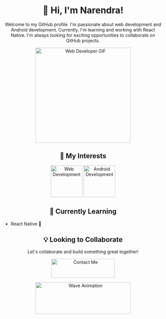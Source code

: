 <h1 align="center">👋 Hi, I'm Narendra!</h1>
<p align="center">Welcome to my GitHub profile. I'm passionate about web development and Android development. Currently, I'm learning and working with React Native. I'm always looking for exciting opportunities to collaborate on GitHub projects.</p>

<p align="center">
  <img src="https://media.giphy.com/media/your-gif-url.gif" alt="Web Developer GIF" width="300" height="300">
</p>

<h2 align="center">🚀 My Interests</h2>
<p align="center">
  <img src="https://your-web-development-icon.png" alt="Web Development" width="100" height="100">
  <img src="https://your-android-development-icon.png" alt="Android Development" width="100" height="100">
</p>

<h2 align="center">🌱 Currently Learning</h2>
<p align="center">
  <ul class="current-learning">
    <li>React Native 📱</li>
  </ul>
</p>

<h2 align="center">💡 Looking to Collaborate</h2>
<p align="center">
  Let's collaborate and build something great together!
</p>

<p align="center">
  <a href="mailto:Narendrac024@gmail.com">
    <img src="https://your-button-image.png" alt="Contact Me" width="200" height="60">
  </a>
</p>

<p align="center">
  <img src="https://your-wave-animation.gif" alt="Wave Animation" width="300" height="100">
</p>

<style>
.current-learning ul li {
  opacity: 0;
  transition: opacity 0.5s ease-in-out;
  animation: fadeIn 1s ease-in-out;
}

@keyframes fadeIn {
  from {
    opacity: 0;
    transform: translateY(20px);
  }

  to {
    opacity: 1;
    transform: translateY(0px);
  }
}
</style>
